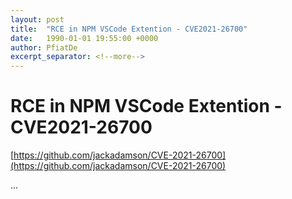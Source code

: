 ```yaml
---
layout: post
title:  "RCE in NPM VSCode Extention - CVE2021-26700"
date:   1990-01-01 19:55:00 +0000
author: PfiatDe
excerpt_separator: <!--more-->
---
```


# RCE in NPM VSCode Extention - CVE2021-26700
[https://github.com/jackadamson/CVE-2021-26700](https://github.com/jackadamson/CVE-2021-26700)

...
<!--more-->
